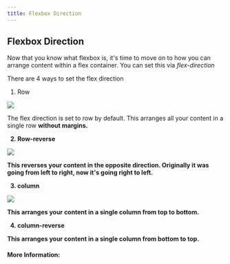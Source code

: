 ```yaml
---
title: Flexbox Direction
---
```

## Flexbox Direction
Now that you know what flexbox is, it's time to move on to how you can arrange content within a flex container. You can set this via <i>flex-direction</i>

There are 4 ways to set the flex direction

1. Row

<img src = "https://css-tricks.com/wp-content/uploads/2013/04/flex-direction2.svg">

The flex direction is set to row by default. This arranges all your content in a single row <b>without margins<b>. 

2. Row-reverse

<img src = "https://i-msdn.sec.s-msft.com/dynimg/IC681588.png">

This reverses your content in the opposite direction. Originally it was going from left to right, now it's going right to left.

3. column

<img src = "https://i-msdn.sec.s-msft.com/dynimg/IC681589.png">

This arranges your content in a single column from top to bottom. 

4. column-reverse



This arranges your content in a single column from bottom to top. 



#### More Information:
<!-- Please add any articles you think might be helpful to read before writing the article -->
